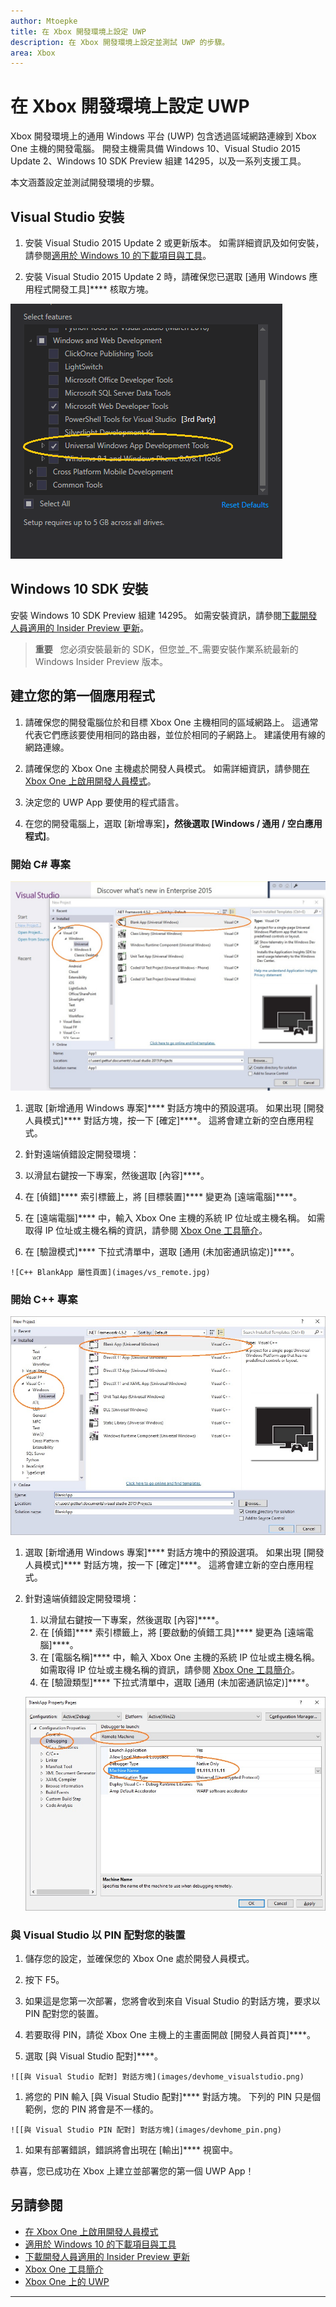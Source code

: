 ```yaml
---
author: Mtoepke
title: 在 Xbox 開發環境上設定 UWP
description: 在 Xbox 開發環境上設定並測試 UWP 的步驟。
area: Xbox
---
```


# 在 Xbox 開發環境上設定 UWP

Xbox 開發環境上的通用 Windows 平台 (UWP) 包含透過區域網路連線到 Xbox One 主機的開發電腦。
開發主機需具備 Windows 10、Visual Studio 2015 Update 2、Windows 10 SDK Preview 組建 14295，以及一系列支援工具。


本文涵蓋設定並測試開發環境的步驟。

## Visual Studio 安裝

1. 安裝 Visual Studio 2015 Update 2 或更新版本。 如需詳細資訊及如何安裝，請參閱[適用於 Windows 10 的下載項目與工具](https://dev.windows.com/downloads)。

1. 安裝 Visual Studio 2015 Update 2 時，請確保您已選取 [通用 Windows 應用程式開發工具]**** 核取方塊。

  ![安裝 Visual Studio 2015 Update 2](images/vs_install_tools.png)

## Windows 10 SDK 安裝

安裝 Windows 10 SDK Preview 組建 14295。 如需安裝資訊，請參閱[下載開發人員適用的 Insider Preview 更新](http://go.microsoft.com/fwlink/p/?LinkId=780552)。

  > **重要** &nbsp;&nbsp;您必須安裝最新的 SDK，但您並_不_需要安裝作業系統最新的 Windows Insider Preview 版本。

## 建立您的第一個應用程式

1. 請確保您的開發電腦位於和目標 Xbox One 主機相同的區域網路上。 這通常代表它們應該要使用相同的路由器，並位於相同的子網路上。 建議使用有線的網路連線。

1. 請確保您的 Xbox One 主機處於開發人員模式。  如需詳細資訊，請參閱[在 Xbox One 上啟用開發人員模式](devkit-activation.md)。

1. 決定您的 UWP App 要使用的程式語言。

1. 在您的開發電腦上，選取 [新增專案]****，然後選取 [Windows / 通用 / 空白應用程式]****。

### 開始 C# 專案

  ![[新增專案] 對話方塊](images/vs_universal_blank.jpg)

1. 選取 [新增通用 Windows 專案]**** 對話方塊中的預設選項。 如果出現 [開發人員模式]**** 對話方塊，按一下 [確定]****。 這將會建立新的空白應用程式。

1. 針對遠端偵錯設定開發環境：

  1. 以滑鼠右鍵按一下專案，然後選取 [內容]****。
  1. 在 [偵錯]**** 索引標籤上，將 [目標裝置]**** 變更為 [遠端電腦]****。
  1. 在 [遠端電腦]**** 中，輸入 Xbox One 主機的系統 IP 位址或主機名稱。 如需取得 IP 位址或主機名稱的資訊，請參閱 [Xbox One 工具簡介](introduction-to-xbox-tools.md)。
  1. 在 [驗證模式]**** 下拉式清單中，選取 [通用 (未加密通訊協定)]****。

    ![C++ BlankApp 屬性頁面](images/vs_remote.jpg)

### 開始 C++ 專案

  ![C++ 專案](images/vs_universal_cpp_blank.jpg)

1. 選取 [新增通用 Windows 專案]**** 對話方塊中的預設選項。 如果出現 [開發人員模式]**** 對話方塊，按一下 [確定]****。 這將會建立新的空白應用程式。

1. 針對遠端偵錯設定開發環境：

   1. 以滑鼠右鍵按一下專案，然後選取 [內容]****。
   1. 在 [偵錯]**** 索引標籤上，將 [要啟動的偵錯工具]**** 變更為 [遠端電腦]****。
   1. 在 [電腦名稱]**** 中，輸入 Xbox One 主機的系統 IP 位址或主機名稱。 如需取得 IP 位址或主機名稱的資訊，請參閱 [Xbox One 工具簡介](introduction-to-xbox-tools.md)。
   1. 在 [驗證類型]**** 下拉式清單中，選取 [通用 (未加密通訊協定)]****。

    ![C++ BlankApp 屬性頁面](images/vs_remote_cpp.jpg)

### 與 Visual Studio 以 PIN 配對您的裝置

1. 儲存您的設定，並確保您的 Xbox One 處於開發人員模式。

1. 按下 F5。

1. 如果這是您第一次部署，您將會收到來自 Visual Studio 的對話方塊，要求以 PIN 配對您的裝置。

  1. 若要取得 PIN，請從 Xbox One 主機上的主畫面開啟 [開發人員首頁]****。
  1. 選取 [與 Visual Studio 配對]****。

    ![[與 Visual Studio 配對] 對話方塊](images/devhome_visualstudio.png)

  1. 將您的 PIN 輸入 [與 Visual Studio 配對]**** 對話方塊。 下列的 PIN 只是個範例，您的 PIN 將會是不一樣的。

    ![[與 Visual Studio PIN 配對] 對話方塊](images/devhome_pin.png)

  1. 如果有部署錯誤，錯誤將會出現在 [輸出]**** 視窗中。

恭喜，您已成功在 Xbox 上建立並部署您的第一個 UWP App！



## 另請參閱
- [在 Xbox One 上啟用開發人員模式](devkit-activation.md)  
- [適用於 Windows 10 的下載項目與工具](https://dev.windows.com/downloads)  
- [下載開發人員適用的 Insider Preview 更新](http://go.microsoft.com/fwlink/?LinkId=780552)  
- [Xbox One 工具簡介](introduction-to-xbox-tools.md) 
- [Xbox One 上的 UWP](index.md)

----


<!--HONumber=May16_HO2-->


